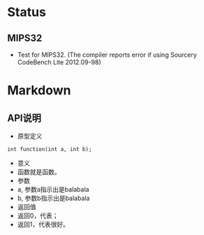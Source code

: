 # Status #

## MIPS32 ##

- Test for MIPS32. (The compiler reports error if using Sourcery CodeBench Lite 2012.09-98)

# Markdown #

## API说明 ##

* 原型定义

~~~{.c}
int function(int a, int b);
~~~
 
* 意义
 * 函数就是函数。
* 参数
 * a, 参数a指示出是balabala
 * b, 参数b指示出是balabala
* 返回值
 * 返回0，代表；
 * 返回1，代表很好。
